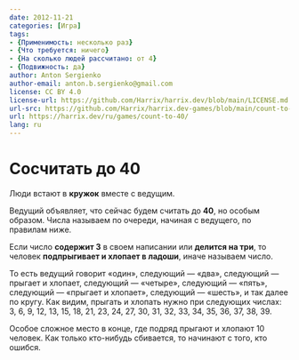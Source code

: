```yaml
---
date: 2012-11-21
categories: [Игра]
tags:
- {Применимость: несколько раз}
- {Что требуется: ничего}
- {На сколько людей рассчитано: от 4}
- {Подвижность: да}
author: Anton Sergienko
author-email: anton.b.sergienko@gmail.com
license: CC BY 4.0
license-url: https://github.com/Harrix/harrix.dev/blob/main/LICENSE.md
url-src: https://github.com/Harrix/harrix.dev-games/blob/main/count-to-40/count-to-40.md
url: https://harrix.dev/ru/games/count-to-40/
lang: ru
---
```


# Сосчитать до 40

Люди встают в **кружок** вместе с ведущим.

Ведущий объявляет, что сейчас будем считать до **40**, но особым образом. Числа называем по очереди, начиная с ведущего, по правилам ниже.

Если число **содержит 3** в своем написании или **делится на три**, то человек **подпрыгивает и хлопает в ладоши**, иначе называем число.

То есть ведущий говорит «один», следующий — «два», следующий — прыгает и хлопает, следующий — «четыре», следующий — «пять», следующий — «прыгает и хлопает», следующий — «шесть», и так далее по кругу. Как видим, прыгать и хлопать нужно при следующих числах: 3, 6, 9, 12, 13, 15, 18, 21, 23, 24, 27, 30, 31, 32, 33, 34, 35, 36, 37, 38, 39.

Особое сложное место в конце, где подряд прыгают и хлопают 10 человек. Как только кто-нибудь сбивается, то начинают с того, кто ошибся.

